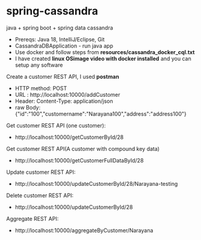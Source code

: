 # spring-cassandra
java + spring boot + spring data cassandra 

-  Prereqs: Java 18, IntelliJ/Eclipse, Git
-  CassandraDBApplication - run java app
-  Use docker and follow steps from **resources/cassandra_docker_cql.txt**
-  I have created **linux OSimage video with docker installed** and you can setup any software

Create a customer REST API, I used **postman**
- HTTP method: POST
- URL : http://localhost:10000/addCustomer
- Header: Content-Type: application/json
- raw Body: {"id":"100","customername":"Narayana100","address":"address100"}

Get customer REST API (one customer):
- http://localhost:10000/getCustomerById/28

Get customer REST API(A customer with compound key data)
- http://localhost:10000/getCustomerFullDataById/28

Update customer REST API:
- http://localhost:10000/updateCustomerById/28/Narayana-testing

Delete customer REST API:
- http://localhost:10000/updateCustomerById/28

Aggregate REST API:
- http://localhost:10000/aggregateByCustomer/Narayana